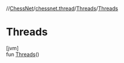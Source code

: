 //[ChessNet](../../../index.md)/[chessnet.thread](../index.md)/[Threads](index.md)/[Threads](-threads.md)

# Threads

[jvm]\
fun [Threads](-threads.md)()
